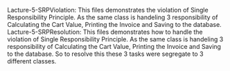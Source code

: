 Lacture-5-SRPViolation: This files demonstrates the violation of Single Responsibility Principle. As the same class is handeling 3 responsibility of Calculating the Cart Value, Printing the Invoice and Saving to the database.
Lacture-5-SRPResolution: This files demonstrates how to handle the violation of Single Responsibility Principle. As the same class is handeling 3 responsibility of Calculating the Cart Value, Printing the Invoice and Saving to the database. So to resolve this these 3 tasks were segregate to 3 different classes.
